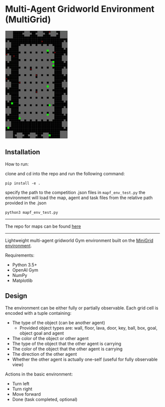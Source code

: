# Multi-Agent Gridworld Environment (MultiGrid)

<img src="./gifs/multi-grid.gif" height="350"/> 

## Installation
How to run:

clone and cd into the repo and run the following command:
```
pip install -e .
```

specify the path to the competition .json files in `mapf_env_test.py`
the environment will load the map, agent and task files from the relative path provided in the .json

```
python3 mapf_env_test.py
```
----------------------------

The repo for maps can be found [here](https://github.com/MAPF-Competition/Start-Kit/tree/main)

----------------------------

Lightweight multi-agent gridworld Gym environment built on the [MiniGrid environment](https://github.com/maximecb/gym-minigrid). 

Requirements:
- Python 3.5+
- OpenAI Gym
- NumPy
- Matplotlib

## Design

The environment can be either fully or partially observable. Each grid cell is encoded with a tuple containing:
- The type of the object (can be another agent)
  - Provided object types are: wall, floor, lava, door, key, ball, box, goal, object goal and agent
- The color of the object or other agent
- The type of the object that the other agent is carrying
- The color of the object that the other agent is carrying
- The direction of the other agent 
- Whether the other agent is actually one-self (useful for fully observable view)

Actions in the basic environment:
- Turn left
- Turn right
- Move forward
- Done (task completed, optional)

